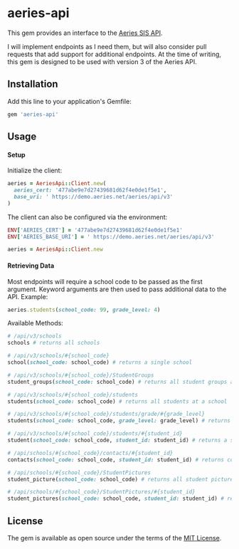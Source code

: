 aeries-api
==========

This gem provides an interface to the [Aeries SIS API](https://support.aeries.com/support/solutions/articles/14000077926-aeries-api-full-documentation).

I will implement endpoints as I need them, but will also consider pull requests that add support for additional endpoints. At the time of writing, this gem is designed to be used with version 3 of the Aeries API.

Installation
------------

Add this line to your application's Gemfile:

```ruby
gem 'aeries-api'
```

Usage
-----

#### Setup

Initialize the client:

```ruby
aeries = AeriesApi::Client.new(
  aeries_cert: '477abe9e7d27439681d62f4e0de1f5e1',
  base_uri: ' https://demo.aeries.net/aeries/api/v3'
)
```

The client can also be configured via the environment:

```ruby
ENV['AERIES_CERT'] = '477abe9e7d27439681d62f4e0de1f5e1'
ENV['AERIES_BASE_URI'] = ' https://demo.aeries.net/aeries/api/v3'

aeries = AeriesApi::Client.new
```

#### Retrieving Data

Most endpoints will require a school code to be passed as the first argument. Keyword arguments are then used to pass additional data to the API. Example:

```ruby
aeries.students(school_code: 99, grade_level: 4)
```

Available Methods:

```ruby
# /api/v3/schools
schools # returns all schools

# /api/v3/schools/#{school_code}
school(school_code: school_code) # returns a single school

# /api/v3/schools/#{school_code}/StudentGroups
student_groups(school_code: school_code) # returns all student groups at a school

# /api/v3/schools/#{school_code}/students
students(school_code: school_code) # returns all students at a school

# /api/v3/schools/#{school_code}/students/grade/#{grade_level}
students(school_code: school_code, grade_level: grade_level) # returns students in a specific grade level

# /api/v3/schools/#{school_code}/students/#{student_id}
student(school_code: school_code, student_id: student_id) # returns a single student

# /api/schools/#{school_code}/contacts/#{student_id}
contacts(school_code: school_code, student_id: student_id) # returns contacts for a student

# /api/schools/#{school_code}/StudentPictures
student_picture(school_code: school_code) # returns all student pictures at a school

# /api/schools/#{school_code}/StudentPictures/#{student_id}
student_pictures(school_code: school_code, student_id: student_id) # returns a single student's picture
```

License
-------

The gem is available as open source under the terms of the [MIT License](https://opensource.org/licenses/MIT).
